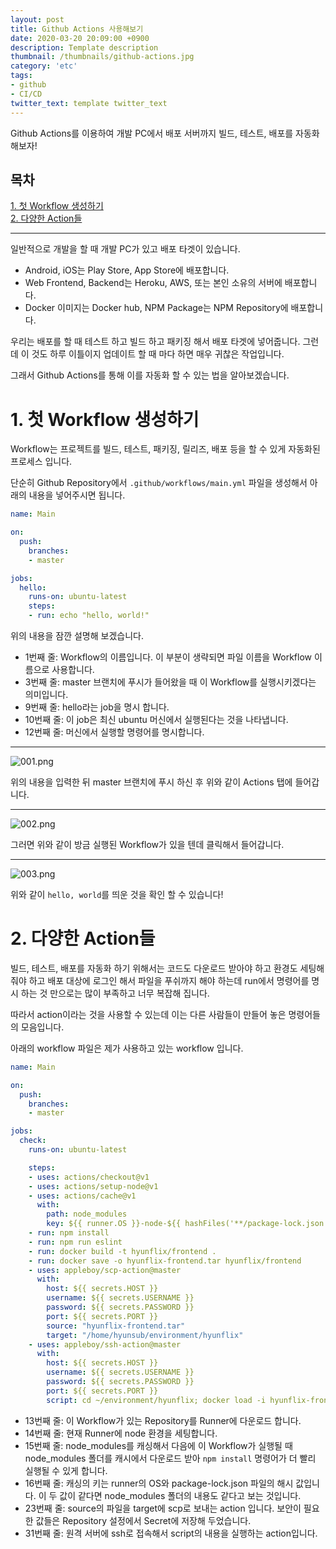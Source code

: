 ```yaml
---
layout: post
title: Github Actions 사용해보기
date: 2020-03-20 20:09:00 +0900
description: Template description
thumbnail: /thumbnails/github-actions.jpg
category: 'etc'
tags:
- github
- CI/CD
twitter_text: template twitter_text
---
```


Github Actions를 이용하여 개발 PC에서 배포 서버까지 빌드, 테스트, 배포를 자동화 해보자!

<!-- more -->

## 목차
[1\. 첫 Workflow 생성하기](#1-첫-Workflow-생성하기)    
[2\. 다양한 Action들](#2-다양한-Actions)    

---

일반적으로 개발을 할 때 개발 PC가 있고 배포 타겟이 있습니다.
- Android, iOS는 Play Store, App Store에 배포합니다.
- Web Frontend, Backend는 Heroku, AWS, 또는 본인 소유의 서버에 배포합니다.
- Docker 이미지는 Docker hub, NPM Package는 NPM Repository에 배포합니다.

우리는 배포를 할 때 테스트 하고 빌드 하고 패키징 해서 배포 타겟에 넣어줍니다.
그런데 이 것도 하루 이틀이지 업데이트 할 때 마다 하면 매우 귀찮은 작업입니다.

그래서 Github Actions를 통해 이를 자동화 할 수 있는 법을 알아보겠습니다.

# 1. 첫 Workflow 생성하기

Workflow는 프로젝트를 빌드, 테스트, 패키징, 릴리즈, 배포 등을 할 수 있게 자동화된 프로세스 입니다.

단순히 Github Repository에서 `.github/workflows/main.yml` 파일을 생성해서 아래의 내용을 넣어주시면 됩니다.

```yml
name: Main

on:
  push:
    branches:
    - master

jobs:
  hello:
    runs-on: ubuntu-latest
    steps:
    - run: echo "hello, world!"
```

위의 내용을 잠깐 설명해 보겠습니다.

- 1번째 줄: Workflow의 이름입니다. 이 부분이 생략되면 파일 이름을 Workflow 이름으로 사용합니다.
- 3번째 줄: master 브랜치에 푸시가 들어왔을 때 이 Workflow를 실행시키겠다는 의미입니다.
- 9번째 줄: hello라는 job을 명시 합니다.
- 10번째 줄: 이 job은 최신 ubuntu 머신에서 실행된다는 것을 나타냅니다.
- 12번째 줄: 머신에서 실행할 명령어를 명시합니다.

---

![001.png](./001.png)

위의 내용을 입력한 뒤 master 브랜치에 푸시 하신 후 위와 같이 Actions 탭에 들어갑니다.

---

![002.png](./002.png)

그러면 위와 같이 방금 실행된 Workflow가 있을 텐데 클릭해서 들어갑니다.

---

![003.png](./003.png)

위와 같이 `hello, world`를 띄운 것을 확인 할 수 있습니다!

# 2. 다양한 Action들

빌드, 테스트, 배포를 자동화 하기 위해서는
코드도 다운로드 받아야 하고 환경도 세팅해줘야 하고 배포 대상에 로그인 해서 파일을 푸쉬까지 해야 하는데
run에서 명령어를 명시 하는 것 만으로는 많이 부족하고 너무 복잡해 집니다.

따라서 action이라는 것을 사용할 수 있는데 이는 다른 사람들이 만들어 놓은 명령어들의 모음입니다.

아래의 workflow 파일은 제가 사용하고 있는 workflow 입니다.

```yml
name: Main

on:
  push:
    branches:
    - master

jobs:
  check:
    runs-on: ubuntu-latest

    steps:
    - uses: actions/checkout@v1
    - uses: actions/setup-node@v1
    - uses: actions/cache@v1
      with:
        path: node_modules
        key: ${{ runner.OS }}-node-${{ hashFiles('**/package-lock.json') }}
    - run: npm install
    - run: npm run eslint
    - run: docker build -t hyunflix/frontend .
    - run: docker save -o hyunflix-frontend.tar hyunflix/frontend
    - uses: appleboy/scp-action@master
      with:
        host: ${{ secrets.HOST }}
        username: ${{ secrets.USERNAME }}
        password: ${{ secrets.PASSWORD }}
        port: ${{ secrets.PORT }}
        source: "hyunflix-frontend.tar"
        target: "/home/hyunsub/environment/hyunflix"
    - uses: appleboy/ssh-action@master
      with:
        host: ${{ secrets.HOST }}
        username: ${{ secrets.USERNAME }}
        password: ${{ secrets.PASSWORD }}
        port: ${{ secrets.PORT }}
        script: cd ~/environment/hyunflix; docker load -i hyunflix-frontend.tar; docker-compose up -d --force-recreate frontend; rm hyunflix-frontend.tar
```

- 13번째 줄: 이 Workflow가 있는 Repository를 Runner에 다운로드 합니다.
- 14번째 줄: 현재 Runner에 node 환경을 세팅합니다.
- 15번째 줄: node_modules를 캐싱해서 다음에 이 Workflow가 실행될 때 node_modules 폴더를 캐시에서 다운로드 받아 `npm install` 명령어가 더 빨리 실행될 수 있게 합니다.
- 16번째 줄: 캐싱의 키는 runner의 OS와 package-lock.json 파일의 해시 값입니다. 이 두 값이 같다면 node_modules 폴더의 내용도 같다고 보는 것입니다.
- 23번째 줄: source의 파일을 target에 scp로 보내는 action 입니다. 보안이 필요한 값들은 Repository 설정에서 Secret에 저장해 두었습니다.
- 31번째 줄: 원격 서버에 ssh로 접속해서 script의 내용을 실행하는 action입니다.
